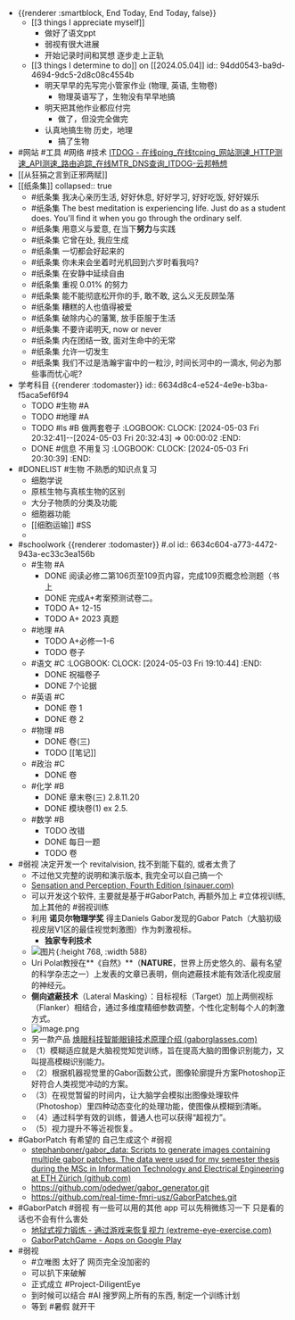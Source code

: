 - {{renderer :smartblock, End Today, End Today, false}}
	- [[3 things I appreciate myself]]
		- 做好了语文ppt
		- 弱视有很大进展
		- 开始记录时间和冥想 逐步走上正轨
	- [[3 things I determine to do]] on [[2024.05.04]]
	  id:: 94dd0543-ba9d-4694-9dc5-2d8c08c4554b
		- 明天早早的先写完小管家作业 (物理, 英语, 生物卷)
			- 物理英语写了，生物没有早早地搞
		- 明天把其他作业都应付完
			- 做了，但没完全做完
		- 认真地搞生物 历史，地理
			- 搞了生物
- #网站 #工具 #网络 #技术 [ITDOG - 在线ping_在线tcping_网站测速_HTTP测速_API测速_路由追踪_在线MTR_DNS查询_ITDOG-云邦畅想](https://www.itdog.cn/)
- [[从狂狷之言到正邪两赋]]
- [[纸条集]]
  collapsed:: true
	- #纸条集 我决心亲历生活, 好好休息, 好好学习, 好好吃饭, 好好娱乐
	- #纸条集 The best meditation is experiencing life. Just do as a student does. You'll find it when you go through the ordinary self.
	- #纸条集 用意义与爱意, 在当下**努力**与实践
	- #纸条集 它曾在处, 我应生成
	- #纸条集 一切都会好起来的
	- #纸条集 你未来会坐着时光机回到六岁时看我吗?
	- #纸条集 在安静中延续自由
	- #纸条集 重视 0.01% 的努力
	- #纸条集 能不能彻底松开你的手, 敢不敢, 这么义无反顾坠落
	- #纸条集 糟糕的人也值得被爱
	- #纸条集 破除内心的藩篱, 放手臣服于生活
	- #纸条集 不要许诺明天, now or never
	- #纸条集 内在团结一致, 面对生命中的无常
	- #纸条集 允许一切发生
	- #纸条集 我们不过是浩瀚宇宙中的一粒沙, 时间长河中的一滴水, 何必为那些事而忧心呢?
- 学考科目 {{renderer :todomaster}}
  id:: 6634d8c4-e524-4e9e-b3ba-f5aca5ef6f94
	- TODO #生物 #A
	- TODO #地理 #A
	- TODO #ls #B 做两套卷子
	  :LOGBOOK:
	  CLOCK: [2024-05-03 Fri 20:32:41]--[2024-05-03 Fri 20:32:43] =>  00:00:02
	  :END:
	- DONE #信息 不用复习
	  :LOGBOOK:
	  CLOCK: [2024-05-03 Fri 20:30:39]
	  :END:
- #DONELIST #生物 不熟悉的知识点复习
	- 细胞学说
	- 原核生物与真核生物的区别
	- 大分子物质的分类及功能
	- 细胞器功能
	- [[细胞运输]] #SS
	-
- #schoolwork {{renderer :todomaster}} #.ol
  id:: 6634c604-a773-4472-943a-ec33c3ea156b
	- #生物 #A
		- DONE 阅读必修二第106页至109页内容，完成109页概念检测题（书上
		- DONE 完成A+考案预测试卷二。
		- TODO A+ 12-15
		- TODO A+ 2023 真题
	- #地理 #A
		- TODO A+必修一1-6
		- TODO 卷子
	- #语文 #C
	  :LOGBOOK:
	  CLOCK: [2024-05-03 Fri 19:10:44]
	  :END:
		- DONE 祝福卷子
		- DONE 7个论据
	- #英语 #C
		- DONE 卷 1
		- DONE 卷 2
	- #物理 #B
		- DONE 卷(三)
		- TODO [[笔记]]
	- #政治 #C
		- DONE 卷
	- #化学 #B
		- DONE 章末卷(三) 2.8.11.20
		- DONE 模块卷(1) ex 2.5.
	- #数学 #B
		- TODO 改错
		- DONE 每日一题
		- TODO 卷
- #弱视 决定开发一个 revitalvision, 找不到能下载的, 或者太贵了
	- 不过他又完整的说明和演示版本, 我完全可以自己搞一个
	- [Sensation and Perception, Fourth Edition (sinauer.com)](https://cdn.sinauer.com/wolfe4e/wa03.03.html)
	- 可以开发这个软件, 主要就是基于#GaborPatch, 再额外加上 #立体视训练, 加上其他的 #弱视训练
	- 利用 **诺贝尔物理学奖** 得主Daniels Gabor发现的Gabor Patch（大脑初级视皮层V1区的最佳视觉刺激图）作为刺激视标。
		- **独家专利技术**
	- ![图片](https://mmbiz.qpic.cn/mmbiz_png/rayrGNibU8Y2gGrhfGw9Wy1DTtNwibcXZ6icxTVJ8WkWu4AJGZFic3TLSrCjckoZtrAgmAVBK5picXAab3RcNcsIRNA/640?wx_fmt=png&tp=wxpic&wxfrom=5&wx_lazy=1&wx_co=1){:height 768, :width 588}
	- Uri Polat教授在**《自然》**（**NATURE**，世界上历史悠久的、最有名望的科学杂志之一）上发表的文章已表明，侧向遮蔽技术能有效活化视皮层的神经元。
	- **侧向遮蔽技术**（Lateral Masking）：目标视标（Target）加上两侧视标（Flanker）相结合，通过多维度精细参数调整，个性化定制每个人的刺激方式。
	- ![image.png](../assets/image_1714745162929_0.png)
	- 另一款产品 [焕眼科技智能眼镜技术原理介绍 (gaborglasses.com)](http://www.gaborglasses.com/nd.jsp?fromColId=2&id=12#_np=2_342)
	- （1）模糊适应就是大脑视觉知觉训练，旨在提高大脑的图像识别能力，又叫提高模糊识别能力。
	- （2）根据机器视觉里的Gabor函数公式，图像轮廓提升方案Photoshop正好符合人类视觉冲动的方案。
	- （3）在视觉暂留的时间内，让大脑学会模拟出图像处理软件（Photoshop）里四种动态变化的处理功能，使图像从模糊到清晰。
	- （4）通过科学有效的训练，普通人也可以获得“超视力”。
	- （5）视力提升不等近视恢复。
- #GaborPatch 有希望的 自己生成这个 #弱视
	- [stephanboner/gabor_data: Scripts to generate images containing multiple gabor patches. The data were used for my semester thesis during the MSc in Information Technology and Electrical Engineering at ETH Zürich (github.com)](https://github.com/stephanboner/gabor_data)
	- https://github.com/odedwer/gabor_generator.git
	- https://github.com/real-time-fmri-usz/GaborPatches.git
- #GaborPatch #弱视 有一些可以用的其他 app 可以先稍微练习一下 只是看的话也不会有什么害处
	- [地狱式视力锻炼 - 通过游戏来恢复视力 (extreme-eye-exercise.com)](http://www.extreme-eye-exercise.com/zh/)
	- [GaborPatchGame - Apps on Google Play](https://play.google.com/store/apps/details?id=com.mobreve.gabor&hl=en_US)
- #弱视
	- #立唯图 太好了 网页完全没加密的
	- 可以扒下来破解
	- 正式成立 #Project-DiligentEye
	- 到时候可以结合 #AI 搜罗网上所有的东西, 制定一个训练计划
	- 等到 #暑假 就开干
